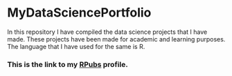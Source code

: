 # MyDataSciencePortfolio
In this repository I have compiled the data science projects that I have made. These projects have been made for academic and learning purposes.
The language that I have used for the same is R.
### This is the link to my [RPubs](https://rpubs.com/Salil_Suman_Meher) profile.

